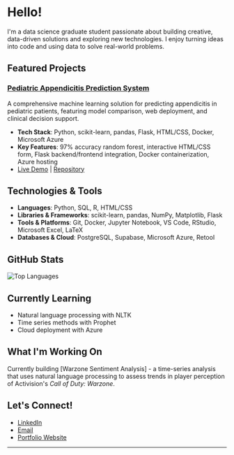 # Hello!

I'm a data science graduate student passionate about building creative, data-driven solutions and exploring new technologies. I enjoy turning ideas into code and using data to solve real-world problems.

## Featured Projects

### [Pediatric Appendicitis Prediction System](https://github.com/danieldema/appendicitis_analysis)
A comprehensive machine learning solution for predicting appendicitis in pediatric patients, featuring model comparison, web deployment, and clinical decision support.
- **Tech Stack**: Python, scikit-learn, pandas, Flask, HTML/CSS, Docker, Microsoft Azure
- **Key Features**: 97% accuracy random forest, interactive HTML/CSS form, Flask backend/frontend integration, Docker containerization, Azure hosting
- [Live Demo](https://appendicitisapp-dnf3btg7btapemd4.eastus-01.azurewebsites.net/) | [Repository](https://github.com/danieldema/appendicitis_analysis)

## Technologies & Tools

- **Languages**: Python, SQL, R, HTML/CSS
- **Libraries & Frameworks**: scikit-learn, pandas, NumPy, Matplotlib, Flask
- **Tools & Platforms**: Git, Docker, Jupyter Notebook, VS Code, RStudio, Microsoft Excel, LaTeX
- **Databases & Cloud**: PostgreSQL, Supabase, Microsoft Azure, Retool 

## GitHub Stats

![Top Languages](https://github-readme-stats.vercel.app/api/top-langs/?username=danieldema&layout=compact&theme=radical)

## Currently Learning

- Natural language processing with NLTK
- Time series methods with Prophet
- Cloud deployment with Azure

## What I'm Working On

Currently building [Warzone Sentiment Analysis] - a time-series analysis that uses natural language processing to assess trends in player perception of Activision's *Call of Duty: Warzone*.

## Let's Connect!

- [LinkedIn](https://www.linkedin.com/in/danieldema/)
- [Email](mailto:danieldema42@gmail.com)
- [Portfolio Website](https://danieldema.github.io/)

---
